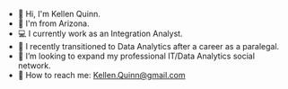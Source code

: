 - 👋 Hi, I'm Kellen Quinn. 
- :cactus: I'm from Arizona. 
- :computer: I currently work as an Integration Analyst. 
- 🌱 I recently transitioned to Data Analytics after a career as a paralegal.
- :speech_balloon: I’m looking to expand my professional IT/Data Analytics social network. 
- :incoming_envelope: How to reach me: Kellen.Quinn@gmail.com
